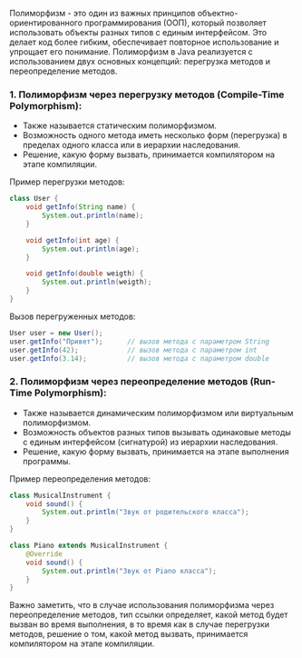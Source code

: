 Полиморфизм - это один из важных принципов объектно-ориентированного программирования (ООП), который позволяет использовать объекты разных типов с единым интерфейсом. Это делает код более гибким, обеспечивает повторное использование и упрощает его понимание. Полиморфизм в Java реализуется с использованием двух основных концепций: перегрузка методов и переопределение методов.

### 1. **Полиморфизм через перегрузку методов (Compile-Time Polymorphism):**
   - Также называется статическим полиморфизмом.
   - Возможность одного метода иметь несколько форм (перегрузка) в пределах одного класса или в иерархии наследования.
   - Решение, какую форму вызвать, принимается компилятором на этапе компиляции.

   Пример перегрузки методов:

   ```java
   class User {
       void getInfo(String name) {
           System.out.println(name);
       }

       void getInfo(int age) {
           System.out.println(age);
       }

       void getInfo(double weigth) {
           System.out.println(weigth);
       }
   }
   ```

   Вызов перегруженных методов:

   ```java
   User user = new User();
   user.getInfo("Привет");      // вызов метода с параметром String
   user.getInfo(42);            // вызов метода с параметром int
   user.getInfo(3.14);          // вызов метода с параметром double
   ```

### 2. **Полиморфизм через переопределение методов (Run-Time Polymorphism):**
   - Также называется динамическим полиморфизмом или виртуальным полиморфизмом.
   - Возможность объектов разных типов вызывать одинаковые методы с единым интерфейсом (сигнатурой) из иерархии наследования.
   - Решение, какую форму вызвать, принимается на этапе выполнения программы.

   Пример переопределения методов:

   ```java
   class MusicalInstrument {
       void sound() {
           System.out.println("Звук от родительского класса");
       }
   }

   class Piano extends MusicalInstrument {
       @Override
       void sound() {
           System.out.println("Звук от Piano класса");
       }
   }
   ```

Важно заметить, что в случае использования полиморфизма через переопределение методов, тип ссылки определяет, какой метод будет вызван во время выполнения, в то время как в случае перегрузки методов, решение о том, какой метод вызвать, принимается компилятором на этапе компиляции.
